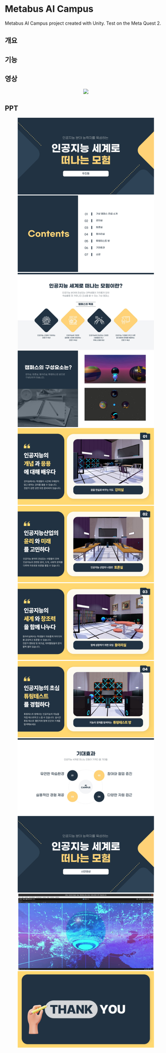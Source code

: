 # Metabus AI Campus
Metabus AI Campus project created with Unity. Test on the Meta Quest 2.

## 개요

## 기능

## 영상
<figure>
  <p align="center">
    <img src="https://github.com/tuuktuc86/metabus_AICampus/blob/main/images/video.gif" width = "700">
  </p>
</figure>

## PPT
<figure>
  <img src="https://github.com/tuuktuc86/metabus_AICampus/blob/main/ppt/%EC%8A%AC%EB%9D%BC%EC%9D%B4%EB%93%9C1.JPG">
  <img src="https://github.com/tuuktuc86/metabus_AICampus/blob/main/ppt/%EC%8A%AC%EB%9D%BC%EC%9D%B4%EB%93%9C2.JPG">
  <img src="https://github.com/tuuktuc86/metabus_AICampus/blob/main/ppt/%EC%8A%AC%EB%9D%BC%EC%9D%B4%EB%93%9C3.JPG">
  <img src="https://github.com/tuuktuc86/metabus_AICampus/blob/main/ppt/%EC%8A%AC%EB%9D%BC%EC%9D%B4%EB%93%9C4.JPG">
  <img src="https://github.com/tuuktuc86/metabus_AICampus/blob/main/ppt/%EC%8A%AC%EB%9D%BC%EC%9D%B4%EB%93%9C5.JPG">
  <img src="https://github.com/tuuktuc86/metabus_AICampus/blob/main/ppt/%EC%8A%AC%EB%9D%BC%EC%9D%B4%EB%93%9C6.JPG">
  <img src="https://github.com/tuuktuc86/metabus_AICampus/blob/main/ppt/%EC%8A%AC%EB%9D%BC%EC%9D%B4%EB%93%9C7.JPG">
  <img src="https://github.com/tuuktuc86/metabus_AICampus/blob/main/ppt/%EC%8A%AC%EB%9D%BC%EC%9D%B4%EB%93%9C8.JPG">
  <img src="https://github.com/tuuktuc86/metabus_AICampus/blob/main/ppt/%EC%8A%AC%EB%9D%BC%EC%9D%B4%EB%93%9C9.JPG">
  <img src="https://github.com/tuuktuc86/metabus_AICampus/blob/main/ppt/%EC%8A%AC%EB%9D%BC%EC%9D%B4%EB%93%9C10.JPG">
  <img src="https://github.com/tuuktuc86/metabus_AICampus/blob/main/ppt/%EC%8A%AC%EB%9D%BC%EC%9D%B4%EB%93%9C11.JPG">
  <img src="https://github.com/tuuktuc86/metabus_AICampus/blob/main/ppt/%EC%8A%AC%EB%9D%BC%EC%9D%B4%EB%93%9C13.JPG">
</figure>
